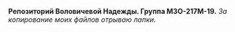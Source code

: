 
**Репозиторий Воловичевой Надежды. Группа М3О-217М-19.**
*За копирование моих файлов отрываю лапки.*

